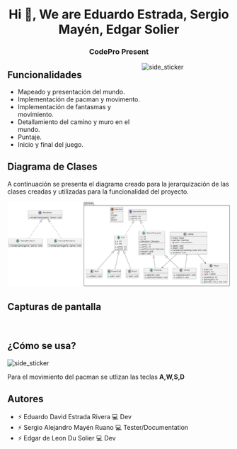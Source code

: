 <h1 align="center">Hi 👋, We are Eduardo Estrada, Sergio Mayén, Edgar Solier</h1>
<h3 align="center">CodePro Present</h3>

<img align="right" width=200px height=200px alt="side_sticker" src="https://media.giphy.com/media/TEnXkcsHrP4YedChhA/giphy.gif" />

<h2>Funcionalidades</h2>

- Mapeado y presentación del mundo.
- Implementación de pacman y movimento.
- Implementación de fantasmas y movimiento.
- Detallamiento del camino y muro en el mundo.
- Puntaje.
- Inicio y final del juego.


<h2>Diagrama de Clases</h2>

A continuación se presenta el diagrama creado para la jerarquización de las clases creadas y utilizadas para la funcionalidad del proyecto.

<img aling="center" src="docs/pacmanDiagram.png"/>

<br>

<h2>Capturas de pantalla</h2>

<br>

<h2>¿Cómo se usa?</h2>

<img width=200px height=200px alt="side_sticker" src="https://media.tenor.com/G1VOo6fVsn4AAAAC/keyboard-type.gif" />

Para el movimiento del pacman se utlizan las teclas **A,W,S,D**

<h2>Autores</h2>
<ul>
    <li>⚡ Eduardo David Estrada Rivera 💻 Dev</li>
    <li>⚡ Sergio Alejandro Mayén Ruano 💻 Tester/Documentation</li>
    <li>⚡ Edgar de Leon Du Solier 💻 Dev</li>
</ul>